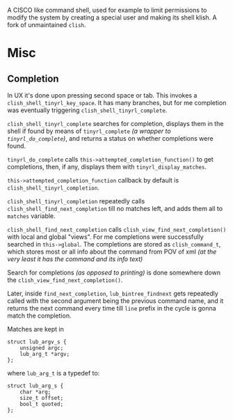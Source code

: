 A CISCO like command shell, used for example to limit permissions to modify the system by creating a special user and making its shell klish. A fork of unmaintained `clish`.

# Misc

## Completion

In UX it's done upon pressing second space or tab. This invokes a `clish_shell_tinyrl_key_space`. It has many branches, but for me completion was eventually triggering `clish_shell_tinyrl_complete`.

`clish_shell_tinyrl_complete` searches for completion, displays them in the shell if found by means of `tinyrl_complete` *(a wrapper to `tinyrl_do_complete`)*, and returns a status on whether completions were found.

`tinyrl_do_complete` calls `this->attempted_completion_function()` to get completions, then, if any, displays them with `tinyrl_display_matches`.

`this->attempted_completion_function` callback by default is `clish_shell_tinyrl_completion`.

`clish_shell_tinyrl_completion` repeatedly calls `clish_shell_find_next_completion` till no matches left, and adds them all to `matches` variable.

`clish_shell_find_next_completion` calls  `clish_view_find_next_completion()` with local and global "views". For me completions were successfully searched in `this->global`. The completions are stored as `clish_command_t`, which stores most or all info about the command from POV of xml *(at the very least it has the command and its info text)*

Search for completions *(as opposed to printing)* is done somewhere down the `clish_view_find_next_completion()`.

Later, inside `find_next_completion`, `lub_bintree_findnext` gets repeatedly called with the second argument being the previous command name, and it returns the next command every time till `line` prefix in the cycle is gonna match the completion.

Matches are kept in

```
struct lub_argv_s {
	unsigned argc;
	lub_arg_t *argv;
};
```

where `lub_arg_t` is a typedef to:

```
struct lub_arg_s {
	char *arg;
	size_t offset;
	bool_t quoted;
};
```
